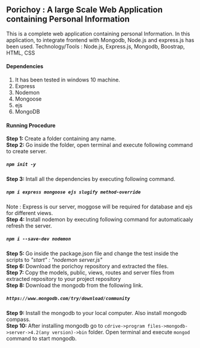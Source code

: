 ## Porichoy : A large Scale Web Application containing Personal Information
This is a complete web application containing personal Information. In this application, to integrate frontend with Mongodb, Node.js and express.js has been used.
Technology/Tools : Node.js, Express.js, Mongodb, Boostrap, HTML, CSS

#### Dependencies
1. It has been tested in windows 10 machine. 
2. Express
3. Nodemon
4. Mongoose
5. ejs
6. MongoDB

#### Running Procedure
<b>Step 1: </b> Create a folder containing any name. <br>
<b>Step 2: </b> Go inside the folder, open terminal and execute following command to create server. <h5> `npm init -y` </h5> 
<b>Step 3: </b> Intall all the dependencies by executing following command. <h5> `npm i express mongoose ejs slugify method-override` </h5>
Note  : Express is our server, moggose will be required for database and ejs for different views. <br>
<b>Step 4: </b> Install nodemon by executing following command for automaticaaly refresh the server. <h5> `npm i --save-dev nodemon` </h5>
<b>Step 5: </b> Go inside the package.json file and change the test inside the scripts to <em> "start" : "nodemon server.js" </em> <br>
<b>Step 6: </b> Download the porichoy repository and extracted the files. <br>
<b>Step 7: </b> Copy the models, public, views, routes and server files from extracted repository to your project repository <br>
<b>Step 8: </b> Download the mongodb from the following link. <h5>`https://www.mongodb.com/try/download/community` </h5>
<b>Step 9: </b> Install the mongodb to your local computer. Also install mongodb compass. <br>
<b>Step 10: </b> After installing mongodb go to `cdrive->program files->mongodb->server->4.2(any version)->bin` folder. Open terminal and execute `mongod` command to start mongodb. <br>





